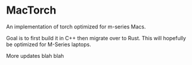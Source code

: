 # MacTorch
An implementation of torch optimized for m-series Macs.

Goal is to first build it in C++ then migrate over to Rust. This will hopefully be optimized for M-Series laptops.

More updates blah blah